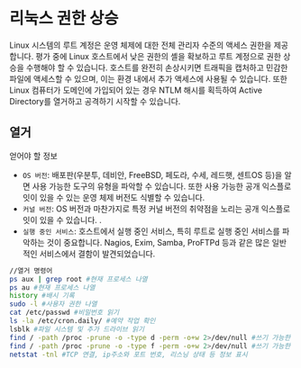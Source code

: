 # 리눅스 권한 상승

Linux 시스템의 루트 계정은 운영 체제에 대한 전체 관리자 수준의 액세스 권한을 제공합니다. 평가 중에 Linux 호스트에서 낮은 권한의 셸을 확보하고 루트 계정으로 권한 상승을 수행해야 할 수 있습니다. 호스트를 완전히 손상시키면 트래픽을 캡처하고 민감한 파일에 액세스할 수 있으며, 이는 환경 내에서 추가 액세스에 사용될 수 있습니다. 또한 Linux 컴퓨터가 도메인에 가입되어 있는 경우 NTLM 해시를 획득하여 Active Directory를 열거하고 공격하기 시작할 수 있습니다.

## 열거

얻어야 할 정보

* `OS 버전`: 배포판(우분투, 데비안, FreeBSD, 페도라, 수세, 레드햇, 센트OS 등)을 알면 사용 가능한 도구의 유형을 파악할 수 있습니다. 또한 사용 가능한 공개 익스플로잇이 있을 수 있는 운영 체제 버전도 식별할 수 있습니다.
* `커널 버전`: OS 버전과 마찬가지로 특정 커널 버전의 취약점을 노리는 공개 익스플로잇이 있을 수 있습니다. .
* `실행 중인 서비스`: 호스트에서 실행 중인 서비스, 특히 루트로 실행 중인 서비스를 파악하는 것이 중요합니다.  Nagios, Exim, Samba, ProFTPd 등과 같은 많은 일반적인 서비스에서 결함이 발견되었습니다.&#x20;

```bash
//열거 명령어
ps aux | grep root #현재 프로세스 나열
ps au #현재 프로세스 나열
history #배시 기록
sudo -l #사용자 권한 나열
cat /etc/passwd #비밀번호 읽기
ls -la /etc/cron.daily/ #예약 작업 확인
lsblk #파일 시스템 및 추가 드라이브 읽기
find / -path /proc -prune -o -type d -perm -o+w 2>/dev/null #쓰기 가능한 디렉터리 찾기
find / -path /proc -prune -o -type f -perm -o+w 2>/dev/null #쓰기 가능한 파일 찾기
netstat -tnl #TCP 연결, ip주소와 포트 번호, 리스닝 상태 등 정보 표시 
 
```



